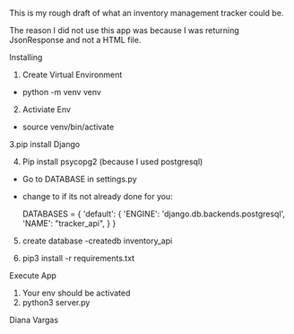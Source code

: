 This is my rough draft of what an inventory management tracker could be. 

The reason I did not use this app was because I was returning JsonResponse
and not a HTML file. 

Installing
 
1. Create Virtual Environment
  - python -m venv venv

2. Activiate Env
 - source venv/bin/activate
 
3.pip install Django

4. Pip install psycopg2 (because I used postgresql)
  - Go to DATABASE in settings.py
  - change to if its not already done for you:
    
    DATABASES = {
      'default': {
          'ENGINE': 'django.db.backends.postgresql',
          'NAME': "tracker_api",
      }
  }

5. create database
  -createdb inventory_api

6. pip3 install -r requirements.txt 



Execute App
1. Your env should be activated
2. python3 server.py



Diana Vargas 
